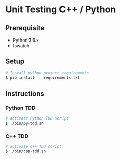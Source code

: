 # Unit Testing C++ / Python

## Prerequisite

- Python 3.6.x
- fswatch

## Setup

``` bash
# Install python project requirements
$ pip install -r requirements.txt
```

## Instructions

### Python TDD

``` bash
# activate Python TDD script
$ ./bin/py-tdd.sh
```

### C++ TDD

``` bash
# activate C++ TDD script
$ ./bin/cpp-tdd.sh
```
